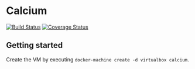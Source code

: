 # Calcium
[![Build Status](https://secure.travis-ci.org/simonrobb/Calcium.png?branch=master)](https://travis-ci.org/simonrobb/Calcium)
[![Coverage Status](https://coveralls.io/repos/simonrobb/Calcium/badge.svg?branch=master)](https://coveralls.io/r/simonrobb/Calcium/?branch=master)

## Getting started
Create the VM by executing `docker-machine create -d virtualbox calcium`.